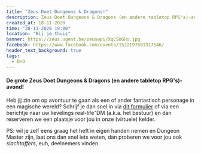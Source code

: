 ```yaml
---
title: "Zeus Doet Dungeons & Dragons!"
description: Zeus Doet Dungeons & Dragons (en andere tabletop RPG's)-avond
created_at: 18-11-2020
time: "28-11-2020 19:00"
location: "Bij je thuis"
banner: https://zeus.ugent.be/zeuswpi/XqCSUGHo.jpg
facebook: https://www.facebook.com/events/1522197801317546/
header_text_background: true
tags:
  - DnD
---
```


#### De grote Zeus Doet Dungeons & Dragons (en andere tabletop RPG's)-avond!

Heb jij zin om op avontuur te gaan als een of ander fantastisch personage in een magische wereld? Schrijf je dan snel in via
[dit formulier](https://docs.google.com/forms/d/e/1FAIpQLSdQQixoL2FBlnhLekAYpX_1PekZd_Bz3hreX3lOYkNb7-EWYQ/viewform) of via een berichtje naar uw lievelings real-life⁻DM (a.k.a. het bestuur) en dan reserveren we een plaatsje voor jou in onze (virtuele) kelder.

PS: wil je zelf eens graag het heft in eigen handen nemen en Dungeon Master zijn, laat ons dan snel iets weten, dan proberen we voor jou ook _slachtoffers_, euh, deelnemers vinden.
